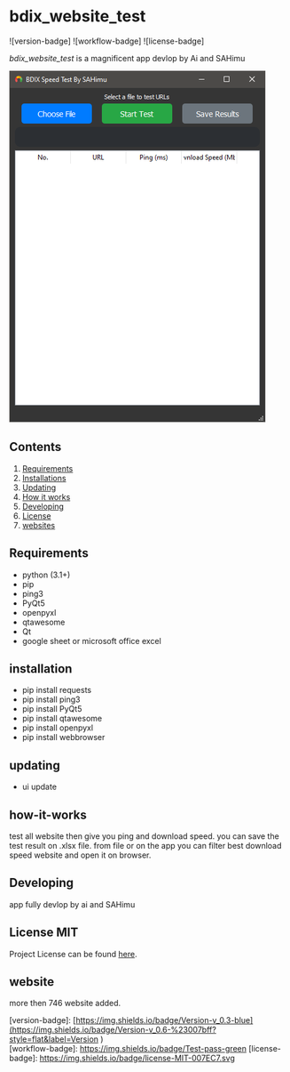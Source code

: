 # bdix_website_test
![version-badge] ![workflow-badge] ![license-badge]

*bdix_website_test* is a magnificent app devlop by Ai and SAHimu

![Image](SS.PNG)

## Contents

1. [Requirements](#requirements)
2. [Installations](#installation)
3. [Updating](#updating)
4. [How it works](#how-it-works)
5. [Developing](#developing)
6. [License](#license-mit)
7. [websites](website)

## Requirements
- python (3.1+)
- pip
- ping3
- PyQt5
- openpyxl
- qtawesome
- Qt
- google sheet or microsoft office excel

## installation
- pip install requests
- pip install ping3
- pip install PyQt5
- pip install qtawesome
- pip install openpyxl
- pip install webbrowser

## updating
- ui update

## how-it-works
test all website then give you ping and download speed. you can save the test result on .xlsx file. from file or on the app you can filter best download speed website and open it on browser.

## Developing
app fully devlop by ai and SAHimu

## License MIT
Project License can be found [here](LICENSE.md).

## website
more then 746 website added.

[version-badge]:   [https://img.shields.io/badge/Version-v_0.3-blue](https://img.shields.io/badge/Version-v_0.6-%23007bff?style=flat&label=Version
)  
[workflow-badge]:  https://img.shields.io/badge/Test-pass-green
[license-badge]:   https://img.shields.io/badge/license-MIT-007EC7.svg


